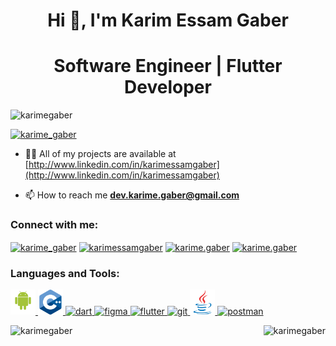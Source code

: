 <h1 align="center">Hi 👋, I'm Karim Essam Gaber</h1>
<h1 align="center">Software Engineer | Flutter Developer</h1>

<p align="left"> <img src="https://komarev.com/ghpvc/?username=karimegaber&label=Profile%20views&color=0e75b6&style=flat" alt="karimegaber" /> </p>

<p align="left"> <a href="https://twitter.com/karime_gaber" target="blank"><img src="https://img.shields.io/twitter/follow/karime_gaber?logo=twitter&style=for-the-badge" alt="karime_gaber" /></a> </p>

- 👨‍💻 All of my projects are available at [http://www.linkedin.com/in/karimessamgaber](http://www.linkedin.com/in/karimessamgaber)

- 📫 How to reach me **dev.karime.gaber@gmail.com**

<h3 align="left">Connect with me:</h3>
<p align="left">
<a href="https://twitter.com/karime_gaber" target="blank"><img align="center" src="https://raw.githubusercontent.com/rahuldkjain/github-profile-readme-generator/master/src/images/icons/Social/twitter.svg" alt="karime_gaber" height="30" width="40" /></a>
<a href="https://linkedin.com/in/karimessamgaber" target="blank"><img align="center" src="https://raw.githubusercontent.com/rahuldkjain/github-profile-readme-generator/master/src/images/icons/Social/linked-in-alt.svg" alt="karimessamgaber" height="30" width="40" /></a>
<a href="https://fb.com/karime.gaber" target="blank"><img align="center" src="https://raw.githubusercontent.com/rahuldkjain/github-profile-readme-generator/master/src/images/icons/Social/facebook.svg" alt="karime.gaber" height="30" width="40" /></a>
<a href="https://instagram.com/karime.gaber" target="blank"><img align="center" src="https://raw.githubusercontent.com/rahuldkjain/github-profile-readme-generator/master/src/images/icons/Social/instagram.svg" alt="karime.gaber" height="30" width="40" /></a>
</p>

<h3 align="left">Languages and Tools:</h3>
<p align="left"> <a href="https://developer.android.com" target="_blank" rel="noreferrer"> <img src="https://raw.githubusercontent.com/devicons/devicon/master/icons/android/android-original-wordmark.svg" alt="android" width="40" height="40"/> </a> <a href="https://www.w3schools.com/cpp/" target="_blank" rel="noreferrer"> <img src="https://raw.githubusercontent.com/devicons/devicon/master/icons/cplusplus/cplusplus-original.svg" alt="cplusplus" width="40" height="40"/> </a> <a href="https://dart.dev" target="_blank" rel="noreferrer"> <img src="https://www.vectorlogo.zone/logos/dartlang/dartlang-icon.svg" alt="dart" width="40" height="40"/> </a> <a href="https://www.figma.com/" target="_blank" rel="noreferrer"> <img src="https://www.vectorlogo.zone/logos/figma/figma-icon.svg" alt="figma" width="40" height="40"/> </a> <a href="https://flutter.dev" target="_blank" rel="noreferrer"> <img src="https://www.vectorlogo.zone/logos/flutterio/flutterio-icon.svg" alt="flutter" width="40" height="40"/> </a> <a href="https://git-scm.com/" target="_blank" rel="noreferrer"> <img src="https://www.vectorlogo.zone/logos/git-scm/git-scm-icon.svg" alt="git" width="40" height="40"/> </a> <a href="https://www.java.com" target="_blank" rel="noreferrer"> <img src="https://raw.githubusercontent.com/devicons/devicon/master/icons/java/java-original.svg" alt="java" width="40" height="40"/> </a> <a href="https://postman.com" target="_blank" rel="noreferrer"> <img src="https://www.vectorlogo.zone/logos/getpostman/getpostman-icon.svg" alt="postman" width="40" height="40"/> </a> </p>

<p><img align="left" src="https://github-readme-streak-stats.herokuapp.com/?user=karimegaber&" alt="karimegaber" /></p>
<p>&nbsp;<img align="right" src="https://github-readme-stats.vercel.app/api?username=karimegaber&show_icons=true&locale=en" alt="karimegaber" /></p>
